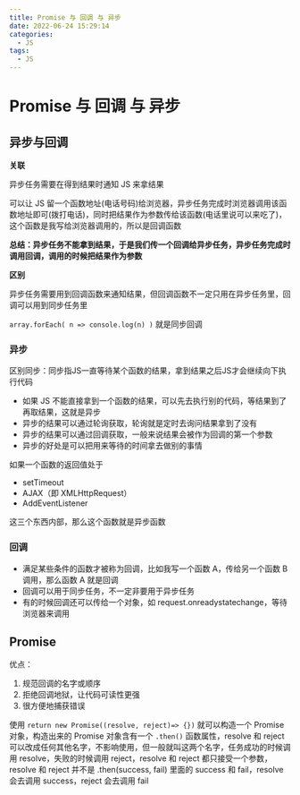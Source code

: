 ```yaml
---
title: Promise 与 回调 与 异步
date: 2022-06-24 15:29:14
categories:
  - JS
tags:
  - JS
---
```


# Promise 与 回调 与 异步

## 异步与回调

**关联**

异步任务需要在得到结果时通知 JS 来拿结果

可以让 JS 留一个函数地址(电话号码)给浏览器，异步任务完成时浏览器调用该函数地址即可(拨打电话)，同时把结果作为参数传给该函数(电话里说可以来吃了)，这个函数是我写给浏览器调用的，所以是回调函数

**总结：异步任务不能拿到结果，于是我们传一个回调给异步任务，异步任务完成时调用回调，调用的时候把结果作为参数**


**区别**

异步任务需要用到回调函数来通知结果，但回调函数不一定只用在异步任务里，回调可以用到同步任务里

`array.forEach( n => console.log(n) )` 就是同步回调

### 异步

区别同步：同步指JS一直等待某个函数的结果，拿到结果之后JS才会继续向下执行代码

 - 如果 JS 不能直接拿到一个函数的结果，可以先去执行别的代码，等结果到了再取结果，这就是异步
 - 异步的结果可以通过轮询获取，轮询就是定时去询问结果拿到了没有
 - 异步的结果可以通过回调获取，一般来说结果会被作为回调的第一个参数
 - 异步的好处是可以把用来等待的时间拿去做别的事情

如果一个函数的返回值处于
- setTimeout
- AJAX（即 XMLHttpRequest）
- AddEventListener

这三个东西内部，那么这个函数就是异步函数


### 回调


 - 满足某些条件的函数才被称为回调，比如我写一个函数 A，传给另一个函数 B 调用，那么函数 A 就是回调
 - 回调可以用于同步任务，不一定非要用于异步任务
 - 有的时候回调还可以传给一个对象，如 request.onreadystatechange，等待浏览器来调用



## Promise

优点：
1. 规范回调的名字或顺序
2. 拒绝回调地狱，让代码可读性更强
3. 很方便地捕获错误

使用 `return new Promise((resolve, reject)=> {})` 就可以构造一个 Promise 对象，构造出来的 Promise 对象含有一个 `.then()` 函数属性，resolve 和 reject 可以改成任何其他名字，不影响使用，但一般就叫这两个名字，任务成功的时候调用 resolve，失败的时候调用 reject，resolve 和 reject 都只接受一个参数，resolve 和 reject 并不是 .then(success, fail) 里面的 success 和 fail，resolve 会去调用 success，reject 会去调用 fail